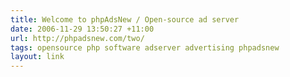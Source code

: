```yaml
---
title: Welcome to phpAdsNew / Open-source ad server
date: 2006-11-29 13:50:27 +11:00
url: http://phpadsnew.com/two/
tags: opensource php software adserver advertising phpadsnew
layout: link
---
```

